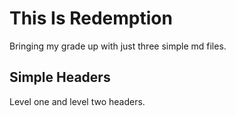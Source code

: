 # This Is Redemption
Bringing my grade up with just three simple md files.
## Simple Headers
Level one and level two headers.